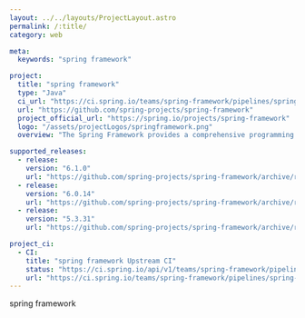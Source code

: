 ```yaml
---
layout: ../../layouts/ProjectLayout.astro
permalink: /:title/
category: web

meta:
  keywords: "spring framework"

project:
  title: "spring framework"
  type: "Java"
  ci_url: "https://ci.spring.io/teams/spring-framework/pipelines/spring-framework-6.0.x?groups=Build%22"
  url: "https://github.com/spring-projects/spring-framework"
  project_official_url: "https://spring.io/projects/spring-framework"
  logo: "/assets/projectLogos/springframework.png"
  overview: "The Spring Framework provides a comprehensive programming and configuration model for modern Java-based enterprise applications - on any kind of deployment platform."

supported_releases:
  - release:
    version: "6.1.0"
    url: "https://github.com/spring-projects/spring-framework/archive/refs/tags/v6.1.0.tar.gz"
  - release:
    version: "6.0.14"
    url: "https://github.com/spring-projects/spring-framework/archive/refs/tags/v6.0.14.tar.gz"
  - release:
    version: "5.3.31"
    url: "https://github.com/spring-projects/spring-framework/archive/refs/tags/v5.3.31.tar.gz"

project_ci:
  - CI:
    title: "spring framework Upstream CI"
    status: "https://ci.spring.io/api/v1/teams/spring-framework/pipelines/spring-framework-6.0.x/jobs/build/badge"
    url: "https://ci.spring.io/teams/spring-framework/pipelines/spring-framework-6.0.x?groups=Build%22"
---
```


<p>spring framework</p>
